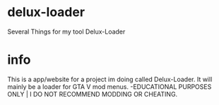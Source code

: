 # delux-loader
Several Things for my tool Delux-Loader
# info
This is a app/website for a project im doing called Delux-Loader. It will mainly be a loader for GTA V mod menus.
-EDUCATIONAL PURPOSES ONLY | I DO NOT RECOMMEND MODDING OR CHEATING.
